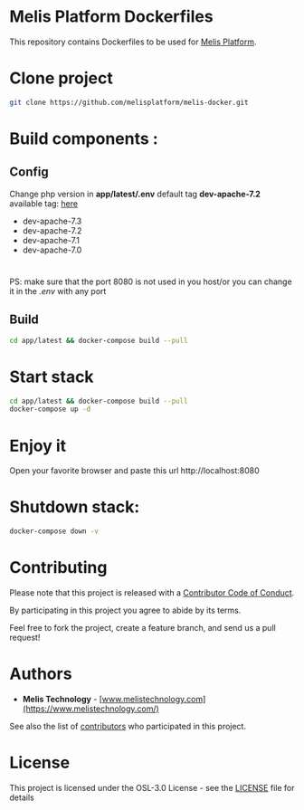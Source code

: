 # Melis Platform Dockerfiles
This repository contains Dockerfiles to be used for [Melis Platform](https://www.melistechnology.com/).

# Clone project
```bash
git clone https://github.com/melisplatform/melis-docker.git
```

# Build components :
## Config 
Change php version in **app/latest/.env** default tag **dev-apache-7.2**
available tag: [here](https://hub.docker.com/repository/docker/melisplatform/melis-docker)
* dev-apache-7.3
* dev-apache-7.2
* dev-apache-7.1
* dev-apache-7.0

#
PS: make sure that the port 8080 is not used in you host/or you can change it in the *.env* with any port

## Build 
```bash
cd app/latest && docker-compose build --pull
```

# Start stack
```bash
cd app/latest && docker-compose build --pull
docker-compose up -d
```

# Enjoy it
Open your favorite browser and paste this url http://localhost:8080

# Shutdown stack:
```bash
docker-compose down -v
```

# Contributing
Please note that this project is released with a [Contributor Code of Conduct](http://contributor-covenant.org/version/1/2/0/).

By participating in this project you agree to abide by its terms.

Feel free to fork the project, create a feature branch, and send us a pull request!


# Authors
* **Melis Technology** - [www.melistechnology.com](https://www.melistechnology.com/)

See also the list of [contributors](https://github.com/melisplatform/melis-docker/contributors) who participated in this project.


# License
This project is licensed under the OSL-3.0 License - see the [LICENSE](LICENSE) file for details
